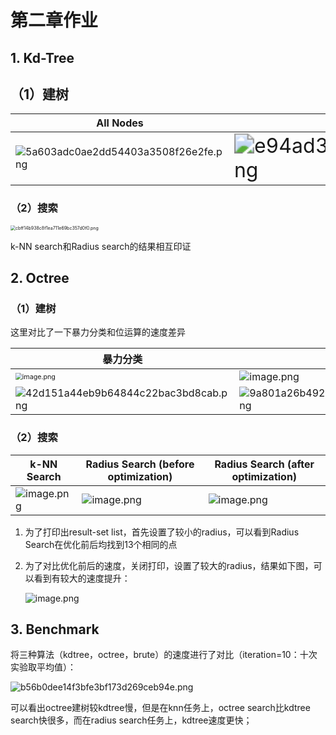# 第二章作业

## 1. Kd-Tree

## （1）建树

| All Nodes                                                    | Leaf Nodes                                                   |
| ------------------------------------------------------------ | ------------------------------------------------------------ |
| <img src="https://s2.loli.net/2023/03/21/2cHhFMJsz6C5fto.png" alt="5a603adc0ae2dd54403a3508f26e2fe.png"  /> | <img src="https://s2.loli.net/2023/03/21/EFVGvfRHOMQ7Znr.png" alt="e94ad33e2453fa09410946a95886239.png" style="zoom: 200%;" /> |

### （2）搜索

<img src="https://s2.loli.net/2023/03/21/rxuGiUjdI2TQ1Eq.png" alt="cbff14b938c8f1ea711e69bc357d0f0.png" style="zoom:50%;" />

k-NN search和Radius search的结果相互印证

## 2. Octree

### （1）建树

这里对比了一下暴力分类和位运算的速度差异

| 暴力分类                                                     | 位运算                                                       |
| ------------------------------------------------------------ | ------------------------------------------------------------ |
| <img src="https://s2.loli.net/2023/03/21/nTAmV7EUdZKPg3t.png" alt="image.png" style="zoom:67%;" /> | ![image.png](https://s2.loli.net/2023/03/21/BwHa4qOdfnV8ig9.png) |
| ![42d151a44eb9b64844c22bac3bd8cab.png](https://s2.loli.net/2023/03/21/JanScN7dDkfMKye.png) | ![9a801a26b49279452fdde85acc86936.png](https://s2.loli.net/2023/03/21/hIuXcwKT7G9HMPp.png) |

### （2）搜索

| k-NN Search                                                  | Radius Search (before optimization)                          | Radius Search (after optimization)                           |
| ------------------------------------------------------------ | ------------------------------------------------------------ | ------------------------------------------------------------ |
| ![image.png](https://s2.loli.net/2023/03/21/q72A8WJEM5vHrBu.png) | ![image.png](https://s2.loli.net/2023/03/21/glCxewcKWutTsY7.png) | ![image.png](https://s2.loli.net/2023/03/21/9qWNcay3PGEtZhf.png) |

1. 为了打印出result-set list，首先设置了较小的radius，可以看到Radius Search在优化前后均找到13个相同的点

2. 为了对比优化前后的速度，关闭打印，设置了较大的radius，结果如下图，可以看到有较大的速度提升：

   ![image.png](https://s2.loli.net/2023/03/21/h3ZJ8kI1Y2jxGP4.png)

## 3. Benchmark

将三种算法（kdtree，octree，brute）的速度进行了对比（iteration=10：十次实验取平均值）：

![b56b0dee14f3bfe3bf173d269ceb94e.png](https://s2.loli.net/2023/03/21/NpFTe2Y7qisBoaW.png)



可以看出octree建树较kdtree慢，但是在knn任务上，octree search比kdtree search快很多，而在radius search任务上，kdtree速度更快；